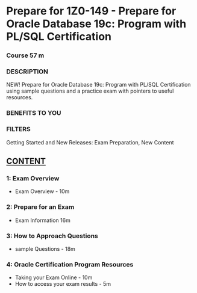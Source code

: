 # Prepare for 1Z0-149	 -  Prepare for Oracle Database 19c: Program with PL/SQL Certification

### Course 57 m

### DESCRIPTION

NEW! Prepare for Oracle Database 19c: Program with PL/SQL Certification using sample questions and a practice exam with pointers to useful resources.

### BENEFITS TO YOU
 
### FILTERS

Getting Started and New Releases: Exam Preparation, New Content

## [CONTENT](03-Prepare-for-Oracle-Database-19c/01-Prepare-for-Oracle-Database-19c.md)

### 1: Exam Overview

* Exam Overview - 10m

### 2: Prepare for an Exam

* Exam Information 16m

### 3: How to Approach Questions

* sample Questions - 18m

### 4: Oracle Certification Program Resources

* Taking your Exam Online - 10m
* How to access your exam results - 5m
